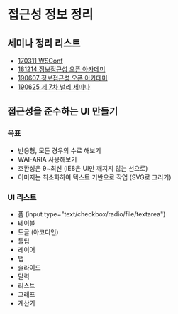 # 접근성 정보 정리

## 세미나 정리 리스트

- [170311 WSConf](https://github.com/yo-onhye/00.web-accessibility/blob/master/00.mdFile/170311_WSConf.md)
- [181214 정보접근성 오픈 아카데미](https://github.com/yo-onhye/00.web-accessibility/blob/master/00.mdFile/181214_web_accessiblity_academy.md)
- [190607 정보접근성 오픈 아카데미](https://github.com/yo-onhye/00.web-accessibility/blob/master/00.mdFile/190607_web_accessiblity_academy.md)
- [190625 제 7차 널리 세미나](https://github.com/yo-onhye/00.web-accessibility/blob/master/00.mdFile/190625_nuli_seminar.md)

## 접근성을 준수하는 UI 만들기

### 목표
- 반응형, 모든 경우의 수로 해보기
- WAI-ARIA 사용해보기
- 호환성은 9~최신 (IE8은 UI만 깨지지 않는 선으로)
- 이미지는 최소화하여 텍스트 기반으로 작업 (SVG로 그리기)

### UI 리스트
- 폼 (input type="text/checkbox/radio/file/textarea")
- 테이블
- 토글 (아코디언)
- 툴팁
- 레이어
- 탭
- 슬라이드
- 달력
- 리스트
- 그래프
- 계산기